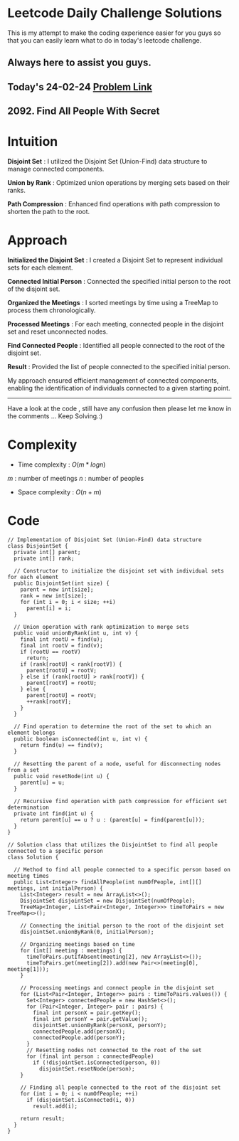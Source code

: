 # Leetcode Daily Challenge Solutions

This is my attempt to make the coding experience easier for you guys so that you can easily learn what to do in today's leetcode challenge.

## Always here to assist you guys.

## Today's 24-02-24 [Problem Link](https://leetcode.com/problems/find-all-people-with-secret/description/?envType=daily-question&envId=2024-02-24)
## 2092. Find All People With Secret

# Intuition
<!-- Describe your first thoughts on how to solve this problem. -->
**Disjoint Set** : I utilized the Disjoint Set (Union-Find) data structure to manage connected components.

**Union by Rank** : Optimized union operations by merging sets based on their ranks.

**Path Compression** : Enhanced find operations with path compression to shorten the path to the root.

# Approach
<!-- Describe your approach to solving the problem. -->
**Initialized the Disjoint Set** : I created a Disjoint Set to represent individual sets for each element.

**Connected Initial Person** : Connected the specified initial person to the root of the disjoint set.

**Organized the Meetings** : I sorted meetings by time using a TreeMap to process them chronologically.

**Processed Meetings** : For each meeting, connected people in the disjoint set and reset unconnected nodes.

**Find Connected People** : Identified all people connected to the root of the disjoint set.

**Result** : Provided the list of people connected to the specified initial person.

My approach ensured efficient management of connected components, enabling the identification of individuals connected to a given starting point.

---
Have a look at the code , still have any confusion then please let me know in the comments ... Keep Solving.:)
# Complexity
- Time complexity : $O(m * log n)$
<!-- Add your time complexity here, e.g. $$O(n)$$ -->
$m$ : number of meetings
$n$ : number of peoples
- Space complexity : $O(n + m)$
<!-- Add your space complexity here, e.g. $$O(n)$$ -->

# Code
```
// Implementation of Disjoint Set (Union-Find) data structure
class DisjointSet {
  private int[] parent;
  private int[] rank;

  // Constructor to initialize the disjoint set with individual sets for each element
  public DisjointSet(int size) {
    parent = new int[size];
    rank = new int[size];
    for (int i = 0; i < size; ++i)
      parent[i] = i;
  }

  // Union operation with rank optimization to merge sets
  public void unionByRank(int u, int v) {
    final int rootU = find(u);
    final int rootV = find(v);
    if (rootU == rootV)
      return;
    if (rank[rootU] < rank[rootV]) {
      parent[rootU] = rootV;
    } else if (rank[rootU] > rank[rootV]) {
      parent[rootV] = rootU;
    } else {
      parent[rootU] = rootV;
      ++rank[rootV];
    }
  }

  // Find operation to determine the root of the set to which an element belongs
  public boolean isConnected(int u, int v) {
    return find(u) == find(v);
  }

  // Resetting the parent of a node, useful for disconnecting nodes from a set
  public void resetNode(int u) {
    parent[u] = u;
  }

  // Recursive find operation with path compression for efficient set determination
  private int find(int u) {
    return parent[u] == u ? u : (parent[u] = find(parent[u]));
  }
}

// Solution class that utilizes the DisjointSet to find all people connected to a specific person
class Solution {

  // Method to find all people connected to a specific person based on meeting times
  public List<Integer> findAllPeople(int numOfPeople, int[][] meetings, int initialPerson) {
    List<Integer> result = new ArrayList<>();
    DisjointSet disjointSet = new DisjointSet(numOfPeople);
    TreeMap<Integer, List<Pair<Integer, Integer>>> timeToPairs = new TreeMap<>();

    // Connecting the initial person to the root of the disjoint set
    disjointSet.unionByRank(0, initialPerson);

    // Organizing meetings based on time
    for (int[] meeting : meetings) {
      timeToPairs.putIfAbsent(meeting[2], new ArrayList<>());
      timeToPairs.get(meeting[2]).add(new Pair<>(meeting[0], meeting[1]));
    }

    // Processing meetings and connect people in the disjoint set
    for (List<Pair<Integer, Integer>> pairs : timeToPairs.values()) {
      Set<Integer> connectedPeople = new HashSet<>();
      for (Pair<Integer, Integer> pair : pairs) {
        final int personX = pair.getKey();
        final int personY = pair.getValue();
        disjointSet.unionByRank(personX, personY);
        connectedPeople.add(personX);
        connectedPeople.add(personY);
      }
      // Resetting nodes not connected to the root of the set
      for (final int person : connectedPeople)
        if (!disjointSet.isConnected(person, 0))
          disjointSet.resetNode(person);
    }

    // Finding all people connected to the root of the disjoint set
    for (int i = 0; i < numOfPeople; ++i)
      if (disjointSet.isConnected(i, 0))
        result.add(i);

    return result;
  }
}
```